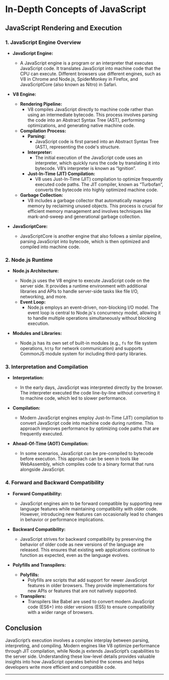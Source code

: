 # In-Depth Concepts of JavaScript

## JavaScript Rendering and Execution

### **1. JavaScript Engine Overview**

- **JavaScript Engine:**

  - A JavaScript engine is a program or an interpreter that executes JavaScript code. It translates JavaScript into machine code that the CPU can execute. Different browsers use different engines, such as V8 in Chrome and Node.js, SpiderMonkey in Firefox, and JavaScriptCore (also known as Nitro) in Safari.

- **V8 Engine:**

  - **Rendering Pipeline:**
    - V8 compiles JavaScript directly to machine code rather than using an intermediate bytecode. This process involves parsing the code into an Abstract Syntax Tree (AST), performing optimizations, and generating native machine code.
  - **Compilation Process:**
    - **Parsing:**
      - JavaScript code is first parsed into an Abstract Syntax Tree (AST), representing the code's structure.
    - **Interpreter:**
      - The initial execution of the JavaScript code uses an interpreter, which quickly runs the code by translating it into bytecode. V8’s interpreter is known as “Ignition”.
    - **Just-In-Time (JIT) Compilation:**
      - V8 uses Just-In-Time (JIT) compilation to optimize frequently executed code paths. The JIT compiler, known as “Turbofan”, converts the bytecode into highly optimized machine code.
  - **Garbage Collection:**
    - V8 includes a garbage collector that automatically manages memory by reclaiming unused objects. This process is crucial for efficient memory management and involves techniques like mark-and-sweep and generational garbage collection.

- **JavaScriptCore:**
  - JavaScriptCore is another engine that also follows a similar pipeline, parsing JavaScript into bytecode, which is then optimized and compiled into machine code.

### **2. Node.js Runtime**

- **Node.js Architecture:**

  - Node.js uses the V8 engine to execute JavaScript code on the server side. It provides a runtime environment with additional libraries and APIs to handle server-side tasks like file I/O, networking, and more.
  - **Event Loop:**
    - Node.js employs an event-driven, non-blocking I/O model. The event loop is central to Node.js's concurrency model, allowing it to handle multiple operations simultaneously without blocking execution.

- **Modules and Libraries:**
  - Node.js has its own set of built-in modules (e.g., `fs` for file system operations, `http` for network communication) and supports CommonJS module system for including third-party libraries.

### **3. Interpretation and Compilation**

- **Interpretation:**

  - In the early days, JavaScript was interpreted directly by the browser. The interpreter executed the code line-by-line without converting it to machine code, which led to slower performance.

- **Compilation:**

  - Modern JavaScript engines employ Just-In-Time (JIT) compilation to convert JavaScript code into machine code during runtime. This approach improves performance by optimizing code paths that are frequently executed.

- **Ahead-Of-Time (AOT) Compilation:**
  - In some scenarios, JavaScript can be pre-compiled to bytecode before execution. This approach can be seen in tools like WebAssembly, which compiles code to a binary format that runs alongside JavaScript.

### **4. Forward and Backward Compatibility**

- **Forward Compatibility:**

  - JavaScript engines aim to be forward compatible by supporting new language features while maintaining compatibility with older code. However, introducing new features can occasionally lead to changes in behavior or performance implications.

- **Backward Compatibility:**

  - JavaScript strives for backward compatibility by preserving the behavior of older code as new versions of the language are released. This ensures that existing web applications continue to function as expected, even as the language evolves.

- **Polyfills and Transpilers:**
  - **Polyfills:**
    - Polyfills are scripts that add support for newer JavaScript features in older browsers. They provide implementations for new APIs or features that are not natively supported.
  - **Transpilers:**
    - Transpilers like Babel are used to convert modern JavaScript code (ES6+) into older versions (ES5) to ensure compatibility with a wider range of browsers.

## Conclusion

JavaScript’s execution involves a complex interplay between parsing, interpreting, and compiling. Modern engines like V8 optimize performance through JIT compilation, while Node.js extends JavaScript’s capabilities to the server side. Understanding these low-level details provides valuable insights into how JavaScript operates behind the scenes and helps developers write more efficient and compatible code.

---
